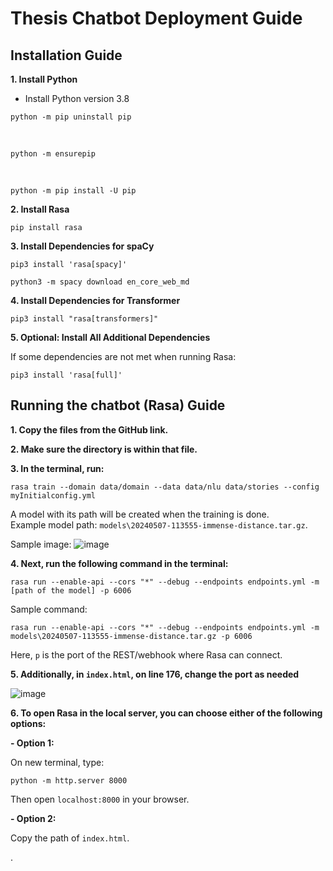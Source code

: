 # Thesis Chatbot Deployment Guide

## Installation Guide

**1. Install Python**

   - Install Python version 3.8
```   
python -m pip uninstall pip
```

<br>

```
python -m ensurepip
```

<br>

```
python -m pip install -U pip
```



**2. Install Rasa**
```
pip install rasa
```


**3. Install Dependencies for spaCy**
```
pip3 install 'rasa[spacy]'
```
```
python3 -m spacy download en_core_web_md
```


**4. Install Dependencies for Transformer**
```
pip3 install "rasa[transformers]"
```

**5. Optional: Install All Additional Dependencies**

If some dependencies are not met when running Rasa:
```
pip3 install 'rasa[full]'
```


## Running the chatbot (Rasa) Guide

**1. Copy the files from the GitHub link.**

**2. Make sure the directory is within that file.**

**3. In the terminal, run:**

```
rasa train --domain data/domain --data data/nlu data/stories --config myInitialconfig.yml
```

A model with its path will be created when the training is done. <br>
Example model path: `models\20240507-113555-immense-distance.tar.gz`.

Sample image:
![image](https://github.com/memercz/chatbot_deployment/assets/161113570/bcd14a03-55dc-4949-9aff-eb449213d242)


**4. Next, run the following command in the terminal:**

```
rasa run --enable-api --cors "*" --debug --endpoints endpoints.yml -m [path of the model] -p 6006
```
Sample command:
```
rasa run --enable-api --cors "*" --debug --endpoints endpoints.yml -m models\20240507-113555-immense-distance.tar.gz -p 6006
```

Here, `p` is the port of the REST/webhook where Rasa can connect.

**5. Additionally, in `index.html`, on line 176, change the port as needed**<br>

![image](https://github.com/memercz/chatbot_deployment/assets/161113570/21f3987f-bffc-4269-9e2d-0bfe3195b24d)


**6. To open Rasa in the local server, you can choose either of the following options:**

**- Option 1:**

   On new terminal, type:

  ```
  python -m http.server 8000
  ```

  Then open `localhost:8000` in your browser.

**- Option 2:**

  Copy the path of `index.html`.

.
